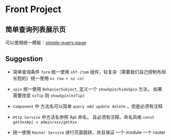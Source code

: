 # Front Project

## 简单查询列表展示页

可以使用统一模板：[simple-query-page](./simple-query-page.md)

## Suggestion

- 简单查询条件 `form` 统一使用 `shf-item` 组件，较复杂（需要我们自己控制布局 长短的）统一使用 `nz row + nz col`

- `spin` 统一使用 `BehaviorSubject`, 定义一个 `showSpin/hideSpin` 方法， 如果需要改变 `nzTip` 则 `showSpin(nzTip)`

- `Component` 中 方法名可以简单 `query add update delete` ，但是必须有注释

- `Http Service` 中方法名参照 Api 命名， 且必须有注释。命名风格 `const getXxxApi = admin/xxx/getXxx`

- 统一使用 `Router Service` 进行页面跳转，并且保证 一个 module 一个 router
